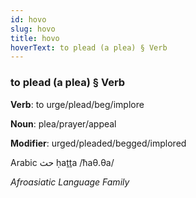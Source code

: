 ```yaml
---
id: hovo
slug: hovo
title: hovo
hoverText: to plead (a plea) § Verb
---
```


### to plead (a plea) § Verb

**Verb**: to urge/plead/beg/implore

**Noun**: plea/prayer/appeal

**Modifier**: urged/pleaded/begged/implored

Arabic حث ḥaṯṯa /ħaθ.θa/

*Afroasiatic Language Family*
